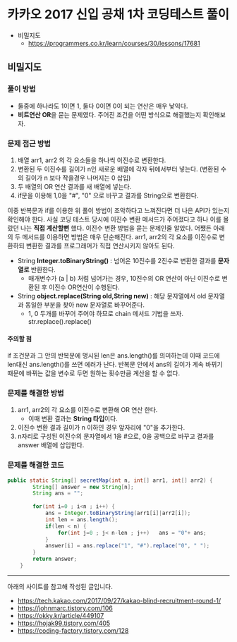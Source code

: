 # 카카오 2017 신입 공채 1차 코딩테스트 풀이
- 비밀지도
	- https://programmers.co.kr/learn/courses/30/lessons/17681

## 비밀지도
### 풀이 방법 
- 둘중에 하나라도 1이면 1, 둘다 0이면 0이 되는 연산은 매우 낯익다.
- **비트연산 OR**을 묻는 문제였다. 주어진 조건을 어떤 방식으로 해결했는지 확인해보자.

### 문제 접근 방법
1. 배열 arr1, arr2 의 각 요소들을 하나씩 이진수로 변환한다.
2. 변환된 두 이진수를 길이가 n인 새로운 배열에 각자 뒤에서부터 넣는다. (변환된 수의 길이가 n 보다 작을경우 나머지는 0 삽입)
3. 두 배열의 OR 연산 결과를 새 배열에 넣는다.
4. if문을 이용해 1,0을 "#", "0" 으로 바꾸고 결과를 String으로 변환한다.

이중 반복문과 if를 이용한 위 풀이 방법이 조악하다고 느껴진다면 더 나은 API가 있는지 확인해야 한다. 사실 코딩 테스트 당시에 이진수 변환 메서드가 주어졌다고 하나 이를 몰랐던 나는 **직접 계산할뻔** 했다. 이진수 변환 방법을 묻는 문제인줄 알았다. 어쨌든 아래의 두 메서드를 이용하면 방법은 매우 단순해진다. arr1, arr2의 각 요소를 이진수로 변환하되 변환한 결과를 프로그래머가 직접 연산시키지 않아도 된다.
- String **Integer.toBinaryString()** : 넘어온 10진수를 2진수로 변환한 결과를 **문자열로** 반환한다. 
	- 매개변수가 (a | b) 처럼 넘어가는 경우, 10진수의 OR 연산이 아닌 이진수로 변환된 후 이진수 OR연산이 수행된다.
- String **object.replace(String old,String new)** : 해당 문자열에서 old 문자열과 동일한 부분을 찾아 new 문자열로 바꾸어준다.
	- 1, 0 두개를 바꾸어 주어야 하므로 chain 메서드 기법을 쓰자. str.replace().replace()


#### 주의할 점
if 조건문과 그 안의 반복문에 명시된 len은 ans.length()를 의미하는데 이때 코드에 len대신 ans.length()를 쓰면 에러가 난다. 반복문 안에서 ans의 길이가 계속 바뀌기 때문에 바뀌는 값을 변수로 두면 원하는 횟수만큼 계산을 할 수 없다.

### 문제를 해결한 방법
1. arr1, arr2의 각 요소를 이진수로 변환해 OR 연산 한다.
	- 이때 변환 결과는 **String 타입**이다.
2. 이진수 변환 결과 길이가 n 이하인 경우 앞자리에 "0"을 추가한다.
3. n자리로 구성된 이진수의 문자열에서 1을 #으로, 0을 공백으로 바꾸고 결과를 answer 배열에 삽입한다.

### 문제를 해결한 코드
```java
public static String[] secretMap(int n, int[] arr1, int[] arr2) {
		String[] answer = new String[n];
		String ans = "";
		
		for(int i=0 ; i<n ; i++) {		
			ans = Integer.toBinaryString(arr1[i]|arr2[i]);
			int len = ans.length();
			if(len < n) {
				for(int j=0 ; j< n-len ; j++)	ans = "0"+ ans;
			}
			answer[i] = ans.replace("1", "#").replace("0", " ");
		}
		return answer;
	}
```








---
아래의 사이트를 참고해 작성된 글입니다.
- https://tech.kakao.com/2017/09/27/kakao-blind-recruitment-round-1/
- https://johnmarc.tistory.com/106
- https://okky.kr/article/449107
- https://hojak99.tistory.com/405
- https://coding-factory.tistory.com/128